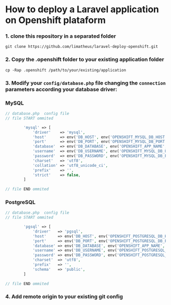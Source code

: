 # How to deploy a Laravel application on Openshift plataform

### 1. clone this repository in a separated folder

```shell
git clone https://github.com/limatheus/laravel-deploy-openshift.git
```

### 2. Copy the .openshift folder to your existing application folder

```shell
cp -Rap .openshift /path/to/your/existing/application
```

### 3. Modify your `config/database.php` file changing the `connection` parameters according your database driver:

### MySQL
```php
// database.php  config file
// file START ommited

        'mysql' => [
            'driver'    => 'mysql',
            'host'      => env('DB_HOST', env('OPENSHIFT_MYSQL_DB_HOST', 'localhost')),
            'port'      => env('DB_PORT', env('OPENSHIFT_MYSQL_DB_PORT', 3306)),
            'database'  => env('DB_DATABASE', env('OPENSHIFT_APP_NAME', 'forge')),
            'username'  => env('DB_USERNAME', env('OPENSHIFT_MYSQL_DB_USERNAME', 'forge')),
            'password'  => env('DB_PASSWORD', env('OPENSHIFT_MYSQL_DB_PASSWORD', '')),
            'charset'   => 'utf8',
            'collation' => 'utf8_unicode_ci',
            'prefix'    => '',
            'strict'    => false,
        ]
        
// file END ommited
```

### PostgreSQL

```php
// database.php  config file
// file START ommited

        'pgsql' => [
            'driver'   => 'pgsql',
            'host'     => env('DB_HOST', env('OPENSHIFT_POSTGRESQL_DB_HOST', 'localhost')),
            'port'     => env('DB_PORT', env('OPENSHIFT_POSTGRESQL_DB_PORT', 5432)),
            'database' => env('DB_DATABASE', env('OPENSHIFT_APP_NAME', 'forge')),
            'username' => env('DB_USERNAME', env('OPENSHIFT_POSTGRESQL_DB_USERNAME', 'forge')),
            'password' => env('DB_PASSWORD', env('OPENSHIFT_POSTGRESQL_DB_PASSWORD', '')),
            'charset'  => 'utf8',
            'prefix'   => '',
            'schema'   => 'public',
        ]
        
// file END ommited
```


### 4. Add remote origin to your existing git config
